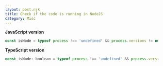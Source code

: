 ```yaml
---
layout: post.njk
title: Check if the code is running in NodeJS
category: Misc
---
```


**JavaScript version**

```js
const isNode = typeof process !== 'undefined' && process.versions != null && process.versions.node != null;
```

**TypeScript version**

```js
const isNode: boolean = typeof process !== 'undefined' && process.versions != null && process.versions.node != null;
```
